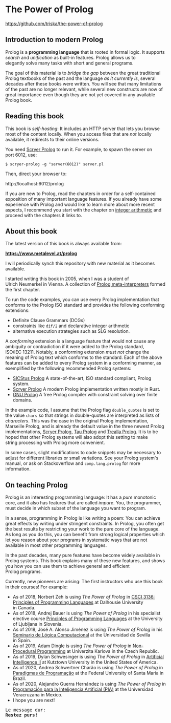 # The Power of Prolog

https://github.com/triska/the-power-of-prolog

## Introduction to modern Prolog

Prolog is a **programming language** that is rooted in
formal&nbsp;logic. It supports *search* and *unification*
as built-in features. Prolog allows us to elegantly&nbsp;solve
many&nbsp;tasks with short and general programs.

The goal of this material is to *bridge the&nbsp;gap* between the
great traditional Prolog textbooks of the&nbsp;past and the language
*as it currently is*, several decades after these books
were&nbsp;written. You will see that many limitations of the past are
no longer relevant, while several new constructs are now of great
importance even though they are not yet covered in any available
Prolog&nbsp;book.

## Reading this book

This book is *self-hosting*: It includes an HTTP&nbsp;server that lets
you browse most of the content locally. When you access files that are
*not* locally available, it redirects to their online&nbsp;versions.

You need [Scryer&nbsp;Prolog](https://github.com/mthom/scryer-prolog)
to run it. For example, to spawn the server on port&nbsp;6012, use:

    $ scryer-prolog -g "server(6012)" server.pl

Then, direct your browser to:

   http://localhost:6012/prolog

If you are new to Prolog, read the chapters in&nbsp;order for a
self-contained exposition of many important language features. If you
already have some experience with Prolog and would like to learn more
about more recent aspects, I recommend you start with the chapter on
[integer&nbsp;arithmetic](https://www.metalevel.at/prolog/clpz) and
proceed with the chapters it links&nbsp;to.

## About this book

The latest version of this book is always available from:

**https://www.metalevel.at/prolog**

I will periodically synch this repository with new material as it
becomes available.

I started writing this book in 2005, when I was a student of
Ulrich&nbsp;Neumerkel in Vienna. A collection of
[Prolog&nbsp;meta-interpreters](https://www.metalevel.at/acomip/)
formed the first chapter.

To run the code examples, you can use every Prolog implementation that
conforms to the Prolog ISO&nbsp;standard and provides the following
conforming extensions:

- Definite Clause Grammars (DCGs)
- constraints like `dif/2` and declarative integer arithmetic
- alternative execution strategies such as SLG&nbsp;resolution.

A *conforming* extension is a language feature that would not cause
any ambiguity or contradiction if it were added to the Prolog
standard, ISO/IEC&nbsp;13211. Notably, a conforming extension
*must&nbsp;not* change the meaning of Prolog text which conforms to
the standard. Each of the above features can be added to every
Prolog&nbsp;system in a conforming manner, as exemplified by the
following recommended Prolog&nbsp;systems:

- [SICStus Prolog](https://sicstus.sics.se/)
  A state-of-the-art, ISO standard compliant, Prolog system.
- [Scryer Prolog](https://github.com/mthom/scryer-prolog)
  A modern Prolog implementation written mostly in Rust.
- [GNU Prolog](http://www.gprolog.org/)
  A free Prolog compiler with constraint solving over finite domains.

In the example code, I assume that the Prolog flag `double_quotes` is
set to the value&nbsp;`chars` so that strings in double-quotes are
interpreted as lists of *characters*. This was the case in the
original Prolog implementation, Marseille Prolog, and is already the
default value in the three newest Prolog implementations,
[Scryer&nbsp;Prolog](https://github.com/mthom/scryer-prolog),
[Tau&nbsp;Prolog](https://github.com/tau-prolog/tau-prolog) and
[Trealla&nbsp;Prolog](https://github.com/infradig/trealla). It is to
be hoped that other Prolog&nbsp;systems will also adopt this setting
to make string&nbsp;processing with Prolog more convenient.

In some cases, slight modifications to code snippets may be necessary
to adjust for different libraries or small variations. See your Prolog
system's manual, or ask on&nbsp;Stackoverflow and `comp.lang.prolog`
for more information.

## On teaching Prolog

Prolog is an interesting programming language: It has a *pure*
monotonic core, and it also has features that are
called&nbsp;*impure*. You, the programmer, must decide in which subset
of the language you want to program.

In a sense, programming in Prolog is like writing a&nbsp;poem: You can
achieve great effects by writing under stringent constraints.
In&nbsp;Prolog, you often get the best results by restricting
your&nbsp;work to the pure&nbsp;core of the&nbsp;language. As long as
you do this, you can benefit from strong logical properties which let
you reason about your programs in systematic ways that are not
available in most other programming&nbsp;languages.

In the past decades, many pure features have become widely available
in Prolog&nbsp;systems. This book explains many of these new features,
and shows you how you can use them to achieve general and efficient
Prolog&nbsp;programs.

Currently, new pioneers are arising: The first instructors who use
this&nbsp;book in their&nbsp;courses! For example:

- As of 2018, Norbert Zeh is using *The Power of Prolog* in
  [CSCI&nbsp;3136: Principles of Programming
  Languages](https://web.cs.dal.ca/~nzeh/Teaching/3136/index.html) at
  Dalhousie&nbsp;University in&nbsp;Canada.
- As of 2018, Andrej Bauer is using *The Power of Prolog* in his
  specialist elective course [Principles of Programming
  Languages](https://ucilnica.fri.uni-lj.si/course/view.php?id=67) at
  the University of Ljubljana in&nbsp;Slovenia.
- As of 2018, José A. Alonso Jiménez is using *The Power of Prolog* in
  his [Seminario de Lógica
  Computacional](https://www.glc.us.es/~jalonso/SLC2018/index.php/Documentaci%C3%B3n)
  at the Universidad de Sevilla in&nbsp;Spain.
- As of 2019, Adam Dingle is using *The Power of Prolog* in
  [Non-Procedural
  Programming](https://ksvi.mff.cuni.cz/~dingle/2019/npp/npp.html) at
  Univerzita&nbsp;Karlova in the Czech&nbsp;Republic.
- As of 2019, Dylan Schwesinger is using *The Power of Prolog* in
  [Artificial
  Intelligence&nbsp;II](http://csitrd.kutztown.edu/~schwesin/spring19/csc548/index.html)
  at Kutztown&nbsp;University in the United States of America.
- As of 2020, Andrea Schwertner Charão is using *The Power of Prolog* in
  [Paradigmas de Programação](https://github.com/AndreaInfUFSM/elc117-2020a/)
  at the Federal University of Santa Maria in Brazil.
- As of 2020, Alejandro Guerra Hernández is using *The Power of
  Prolog* in [Programación para la Inteligencia
  Artificial&nbsp;(PIA)](https://www.uv.mx/personal/aguerra/pia/) at
  the Universidad Veracruzana in Mexico.
- I hope you are next!

<pre>
Le message dur:
<b>Restez purs!</b>
</pre>
